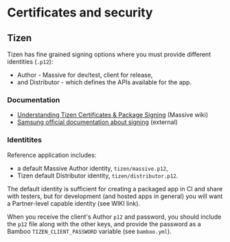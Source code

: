 # Certificates and security

## Tizen

Tizen has fine grained signing options where you must provide different identities (`.p12`):

- Author - Massive for dev/test, client for release,
- and Distributor - which defines the APIs available for the app.

### Documentation

- [Understanding Tizen Certificates & Package Signing](https://wiki.massiveinteractive.com/pages/viewpage.action?pageId=56694196)
  (Massive wiki)
- [Samsung official documentation about signing](https://developer.tizen.org/development/training/web-application/understanding-tizen-programming/application-signing-and-certificates)
  (external)

### Identitites

Reference application includes:

- a default Massive Author identity, `tizen/massive.p12`,
- Tizen default Distributor identity, `tizen/distributor.p12`.

The default identity is sufficient for creating a packaged app in CI and share with testers,
but for development (and hosted apps in general) you will want a Partner-level capable
identity (see WIKI link).

When you receive the client's Author `p12` and password, you should include the `p12` file
along with the other keys, and provide the password as a Bamboo `TIZEN_CLIENT_PASSWORD` variable
(see `bamboo.yml`).
